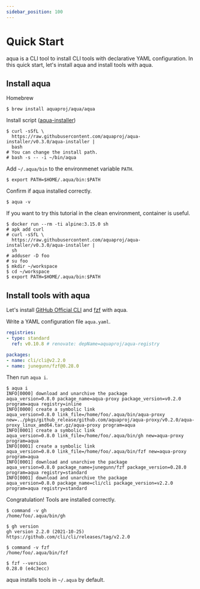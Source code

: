 ```yaml
---
sidebar_position: 100
---
```


# Quick Start

aqua is a CLI tool to install CLI tools with declarative YAML configuration.
In this quick start, let's install aqua and install tools with aqua.

## Install aqua

Homebrew

```console
$ brew install aquaproj/aqua/aqua
```

Install script ([aqua-installer](https://github.com/aquaproj/aqua-installer))

```console
$ curl -sSfL \
  https://raw.githubusercontent.com/aquaproj/aqua-installer/v0.3.0/aqua-installer |
  bash
# You can change the install path.
# bash -s -- -i ~/bin/aqua
```

Add `~/.aqua/bin` to the environmenet variable `PATH`.

```console
$ export PATH=$HOME/.aqua/bin:$PATH
```

Confirm if aqua installed correctly.

```console
$ aqua -v
```

If you want to try this tutorial in the clean environment, container is useful.

```console
$ docker run --rm -ti alpine:3.15.0 sh
# apk add curl
# curl -sSfL \
  https://raw.githubusercontent.com/aquaproj/aqua-installer/v0.3.0/aqua-installer |
  sh
# adduser -D foo
# su foo
$ mkdir ~/workspace
$ cd ~/workspace
$ export PATH=$HOME/.aqua/bin:$PATH
```

## Install tools with aqua

Let's install [GitHub Official CLI](https://cli.github.com/) and [fzf](https://github.com/junegunn/fzf) with aqua.

Write a YAML configuration file `aqua.yaml`.

```yaml
registries:
- type: standard
  ref: v0.10.8 # renovate: depName=aquaproj/aqua-registry

packages:
- name: cli/cli@v2.2.0
- name: junegunn/fzf@0.28.0
```

Then run `aqua i`.

```console
$ aqua i 
INFO[0000] download and unarchive the package            aqua_version=0.8.0 package_name=aqua-proxy package_version=v0.2.0 program=aqua registry=inline
INFO[0000] create a symbolic link                        aqua_version=0.8.0 link_file=/home/foo/.aqua/bin/aqua-proxy new=../pkgs/github_release/github.com/aquaproj/aqua-proxy/v0.2.0/aqua-proxy_linux_amd64.tar.gz/aqua-proxy program=aqua
INFO[0001] create a symbolic link                        aqua_version=0.8.0 link_file=/home/foo/.aqua/bin/gh new=aqua-proxy program=aqua
INFO[0001] create a symbolic link                        aqua_version=0.8.0 link_file=/home/foo/.aqua/bin/fzf new=aqua-proxy program=aqua
INFO[0001] download and unarchive the package            aqua_version=0.8.0 package_name=junegunn/fzf package_version=0.28.0 program=aqua registry=standard
INFO[0001] download and unarchive the package            aqua_version=0.8.0 package_name=cli/cli package_version=v2.2.0 program=aqua registry=standard
```

Congratulation! Tools are installed correctly.

```console
$ command -v gh
/home/foo/.aqua/bin/gh

$ gh version
gh version 2.2.0 (2021-10-25)
https://github.com/cli/cli/releases/tag/v2.2.0

$ command -v fzf
/home/foo/.aqua/bin/fzf

$ fzf --version
0.28.0 (e4c3ecc)
```

aqua installs tools in `~/.aqua` by default.

